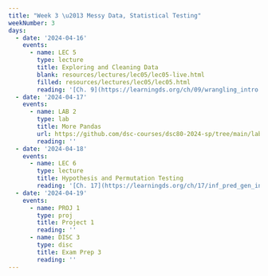 ```yaml
---
title: "Week 3 \u2013 Messy Data, Statistical Testing"
weekNumber: 3
days:
  - date: '2024-04-16'
    events:
      - name: LEC 5
        type: lecture
        title: Exploring and Cleaning Data
        blank: resources/lectures/lec05/lec05-live.html
        filled: resources/lectures/lec05/lec05.html
        reading: '[Ch. 9](https://learningds.org/ch/09/wrangling_intro.html) and [10](https://learningds.org/ch/10/eda_intro.html)'
  - date: '2024-04-17'
    events:
      - name: LAB 2
        type: lab
        title: More Pandas
        url: https://github.com/dsc-courses/dsc80-2024-sp/tree/main/labs/lab02
        reading: ''
  - date: '2024-04-18'
    events:
      - name: LEC 6
        type: lecture
        title: Hypothesis and Permutation Testing
        reading: '[Ch. 17](https://learningds.org/ch/17/inf_pred_gen_intro.html)'
  - date: '2024-04-19'
    events:
      - name: PROJ 1
        type: proj
        title: Project 1
        reading: ''
      - name: DISC 3
        type: disc
        title: Exam Prep 3
        reading: ''
---
```

